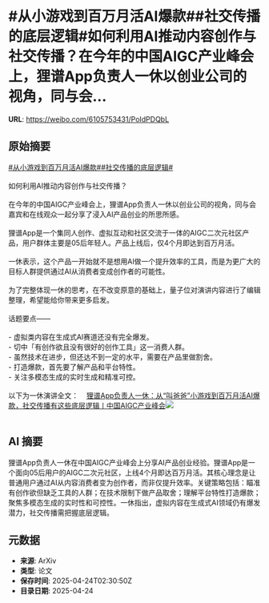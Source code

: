 # #从小游戏到百万月活AI爆款##社交传播的底层逻辑#如何利用AI推动内容创作与社交传播？在今年的中国AIGC产业峰会上，狸谱App负责人一休以创业公司的视角，同与会...

**URL**: https://weibo.com/6105753431/PoIdPDQbL

## 原始摘要

<a href="https://m.weibo.cn/search?containerid=231522type%3D1%26t%3D10%26q%3D%23%E4%BB%8E%E5%B0%8F%E6%B8%B8%E6%88%8F%E5%88%B0%E7%99%BE%E4%B8%87%E6%9C%88%E6%B4%BBAI%E7%88%86%E6%AC%BE%23&amp;extparam=%23%E4%BB%8E%E5%B0%8F%E6%B8%B8%E6%88%8F%E5%88%B0%E7%99%BE%E4%B8%87%E6%9C%88%E6%B4%BBAI%E7%88%86%E6%AC%BE%23" data-hide=""><span class="surl-text">#从小游戏到百万月活AI爆款#</span></a><a href="https://m.weibo.cn/search?containerid=231522type%3D1%26t%3D10%26q%3D%23%E7%A4%BE%E4%BA%A4%E4%BC%A0%E6%92%AD%E7%9A%84%E5%BA%95%E5%B1%82%E9%80%BB%E8%BE%91%23&amp;extparam=%23%E7%A4%BE%E4%BA%A4%E4%BC%A0%E6%92%AD%E7%9A%84%E5%BA%95%E5%B1%82%E9%80%BB%E8%BE%91%23" data-hide=""><span class="surl-text">#社交传播的底层逻辑#</span></a><br><br>如何利用AI推动内容创作与社交传播？<br><br>在今年的中国AIGC产业峰会上，狸谱App负责人一休以创业公司的视角，同与会嘉宾和在线观众一起分享了浸入AI产品创业的所思所感。<br><br>狸谱App是一个集同人创作、虚拟互动和社区交流于一体的AIGC二次元社区产品，用户群体主要是05后年轻人。产品上线后，仅4个月即达到百万月活。<br><br>一休表示，这个产品一开始就不是想用AI做一个提升效率的工具，而是为更广大的目标人群提供通过AI从消费者变成创作者的可能性。<br><br>为了完整体现一休的思考，在不改变原意的基础上，量子位对演讲内容进行了编辑整理，希望能给你带来更多启发。<br><br>话题要点——<br><br>- 虚拟类内容在生成式AI赛道还没有完全爆发。<br>- 切中「有创作欲且没有很好的创作工具」这一消费人群。<br>- 虽然技术在进步，但还达不到一定的水平，需要在产品里做割舍。<br>- 打造爆款，首先要了解产品和平台特性。<br>- 关注多模态生成的实时生成和精准可控。<br>  <br>以下为一休演讲全文：<a href="https://weibo.cn/sinaurl?u=https%3A%2F%2Fmp.weixin.qq.com%2Fs%2FG9bcYvI5Mg73gSRhf62Gfg" data-hide=""><span class="url-icon"><img style="width: 1rem;height: 1rem" src="https://h5.sinaimg.cn/upload/2015/09/25/3/timeline_card_small_web_default.png" referrerpolicy="no-referrer"></span><span class="surl-text">狸谱App负责人一休：从“叫爸爸”小游戏到百万月活AI爆款，社交传播有这些底层逻辑丨中国AIGC产业峰会</span></a><img style="" src="https://tvax1.sinaimg.cn/large/006Fd7o3gy1i0rofrmofcj30u00k0dt4.jpg" referrerpolicy="no-referrer"><br><br>

## AI 摘要

狸谱App负责人一休在中国AIGC产业峰会上分享AI产品创业经验。狸谱App是一个面向05后用户的AIGC二次元社区，上线4个月即达百万月活。其核心理念是让普通用户通过AI从内容消费者变为创作者，而非仅提升效率。关键策略包括：瞄准有创作欲但缺乏工具的人群；在技术限制下做产品取舍；理解平台特性打造爆款；聚焦多模态生成的实时性和可控性。一休指出，虚拟内容在生成式AI领域仍有爆发潜力，社交传播需把握底层逻辑。

## 元数据

- **来源**: ArXiv
- **类型**: 论文
- **保存时间**: 2025-04-24T02:30:50Z
- **目录日期**: 2025-04-24
